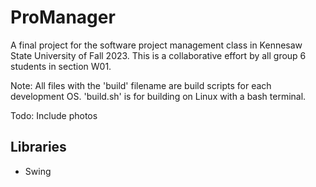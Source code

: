 # ProManager
A final project for the software project management class in Kennesaw State University of Fall 2023. This is a collaborative effort by all group 6 students in section W01.

Note: All files with the 'build' filename are build scripts for each development OS. 'build.sh' is for building on Linux with a bash terminal.

Todo: Include photos

## Libraries

- Swing
